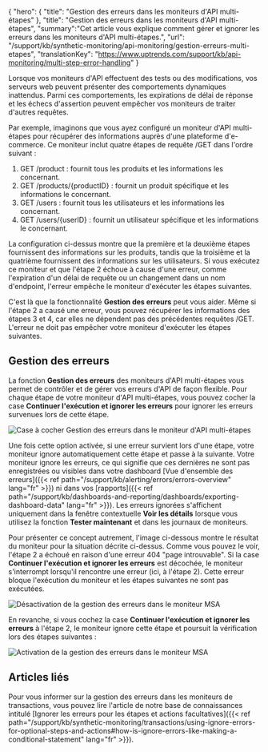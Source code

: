 {
"hero": {
"title": "Gestion des erreurs dans les moniteurs d'API multi-étapes"
},
"title": "Gestion des erreurs dans les moniteurs d'API multi-étapes",
"summary":"Cet article vous explique comment gérer et ignorer les erreurs dans les moniteurs d'API multi-étapes.",
"url": "/support/kb/synthetic-monitoring/api-monitoring/gestion-erreurs-multi-etapes",
"translationKey": "https://www.uptrends.com/support/kb/api-monitoring/multi-step-error-handling"
}

Lorsque vos moniteurs d'API effectuent des tests ou des modifications, vos serveurs web peuvent présenter des comportements dynamiques inattendus. Parmi ces comportements, les expirations de délai de réponse et les échecs d'assertion peuvent empêcher vos moniteurs de traiter d'autres requêtes.

Par exemple, imaginons que vous ayez configuré un moniteur d'API multi-étapes pour récupérer des informations auprès d'une plateforme d'e-commerce. Ce moniteur inclut quatre étapes de requête /GET dans l'ordre suivant :

1. GET /product : fournit tous les produits et les informations les concernant.
2. GET /products/{productID} : fournit un produit spécifique et les informations le concernant.
3. GET /users : fournit tous les utilisateurs et les informations les concernant.
4. GET /users/{userID} : fournit un utilisateur spécifique et les informations le concernant.

La configuration ci-dessus montre que la première et la deuxième étapes fournissent des informations sur les produits, tandis que la troisième et la quatrième fournissent des informations sur les utilisateurs. Si vous exécutez ce moniteur et que l'étape 2 échoue à cause d'une erreur, comme l'expiration d'un délai de requête ou un changement dans un nom d'endpoint, l'erreur empêche le moniteur d'exécuter les étapes suivantes.

C'est là que la fonctionnalité **Gestion des erreurs** peut vous aider. Même si l'étape 2 a causé une erreur, vous pouvez récupérer les informations des étapes 3 et 4, car elles ne dépendent pas des précédentes requêtes /GET. L'erreur ne doit pas empêcher votre moniteur d'exécuter les étapes suivantes.

## Gestion des erreurs

La fonction **Gestion des erreurs** des moniteurs d'API multi-étapes vous permet de contrôler et de gérer vos erreurs d'API de façon flexible. Pour chaque étape de votre moniteur d'API multi-étapes, vous pouvez cocher la case **Continuer l'exécution et ignorer les erreurs** pour ignorer les erreurs survenues lors de cette étape.

![Case à cocher Gestion des erreurs dans le moniteur d'API multi-étapes](/img/content/scr-error-handling-checkbox.min.png)

Une fois cette option activée, si une erreur survient lors d'une étape, votre moniteur ignore automatiquement cette étape et passe à la suivante. Votre moniteur ignore les erreurs, ce qui signifie que ces dernières ne sont pas enregistrées ou visibles dans votre dashboard [Vue d'ensemble des erreurs]({{< ref path="/support/kb/alerting/errors/errors-overview" lang="fr" >}}) ni dans vos [rapports]({{< ref path="/support/kb/dashboards-and-reporting/dashboards/exporting-dashboard-data" lang="fr" >}}). Les erreurs ignorées s'affichent uniquement dans la fenêtre contextuelle **Voir les détails** lorsque vous utilisez la fonction **Tester maintenant** et dans les journaux de moniteurs.

Pour présenter ce concept autrement, l'image ci-dessous montre le résultat du moniteur pour la situation décrite ci-dessus. Comme vous pouvez le voir, l'étape 2 a échoué en raison d'une erreur 404 "page introuvable". Si la case **Continuer l'exécution et ignorer les erreurs** est décochée, le moniteur s'interrompt lorsqu'il rencontre une erreur (ici, à l'étape 2). Cette erreur bloque l'exécution du moniteur et les étapes suivantes ne sont pas exécutées.

![Désactivation de la gestion des erreurs dans le moniteur MSA](/img/content/scr-disabled-error-handling.min.png)

En revanche, si vous cochez la case **Continuer l'exécution et ignorer les erreurs** à l'étape 2, le moniteur ignore cette étape et poursuit la vérification lors des étapes suivantes :

![Activation de la gestion des erreurs dans le moniteur MSA](/img/content/scr-enabled-error-handling.min.png)

## Articles liés

Pour vous informer sur la gestion des erreurs dans les moniteurs de transactions, vous pouvez lire l'article de notre base de connaissances intitulé [Ignorer les erreurs pour les étapes et actions facultatives]({{< ref path="/support/kb/synthetic-monitoring/transactions/using-ignore-errors-for-optional-steps-and-actions#how-is-ignore-errors-like-making-a-conditional-statement" lang="fr" >}}).

